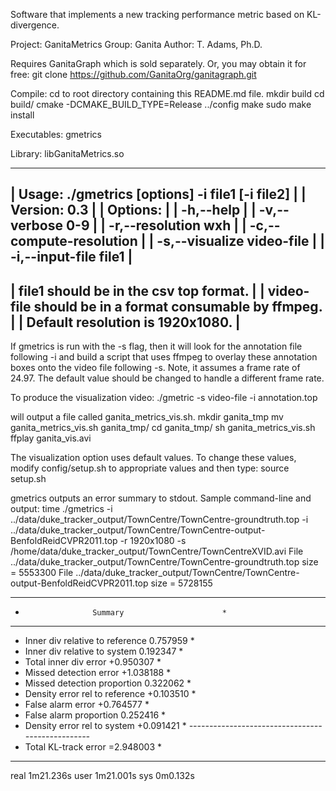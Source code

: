 Software that implements a new tracking performance metric based on KL-divergence. 

Project: GanitaMetrics Group: Ganita Author: T. Adams, Ph.D.

Requires GanitaGraph which is sold separately. Or, you may obtain it for free: git clone https://github.com/GanitaOrg/ganitagraph.git

Compile: cd to root directory containing this README.md file. 
mkdir build 
cd build/ 
cmake -DCMAKE_BUILD_TYPE=Release ../config 
make 
sudo make install

Executables: gmetrics

Library: libGanitaMetrics.so

----------------------------------------------------------
| Usage: ./gmetrics [options] -i file1 [-i file2]        |
| Version: 0.3                                           |
| Options:                                               |
| -h,--help                                              |
| -v,--verbose               0-9                         |
| -r,--resolution            wxh                         |
| -c,--compute-resolution                                |
| -s,--visualize             video-file                  |
| -i,--input-file            file1                       |
----------------------------------------------------------
| file1 should be in the csv top format.                 |
| video-file should be in a format consumable by ffmpeg. |
| Default resolution is 1920x1080.                       |
----------------------------------------------------------

If gmetrics is run with the -s flag, then it will look 
for the annotation file following -i and build a script 
that uses ffmpeg to overlay these annotation boxes 
onto the video file following -s. 
Note, it assumes a frame rate of 24.97. 
The default value should be changed to handle a different 
frame rate. 

To produce the visualization video:
./gmetric -s video-file -i annotation.top 

will output a file called ganita_metrics_vis.sh. 
mkdir ganita_tmp
mv ganita_metrics_vis.sh ganita_tmp/
cd ganita_tmp/
sh ganita_metrics_vis.sh
ffplay ganita_vis.avi

The visualization option uses default values. 
To change these values, modify config/setup.sh 
to appropriate values and then type:
source setup.sh

gmetrics outputs an error summary to stdout. 
Sample command-line and output:
time ./gmetrics -i ../data/duke_tracker_output/TownCentre/TownCentre-groundtruth.top -i ../data/duke_tracker_output/TownCentre/TownCentre-output-BenfoldReidCVPR2011.top -r 1920x1080 -s /home/data/duke_tracker_output/TownCentre/TownCentreXVID.avi
File ../data/duke_tracker_output/TownCentre/TownCentre-groundtruth.top size = 5553300
File ../data/duke_tracker_output/TownCentre/TownCentre-output-BenfoldReidCVPR2011.top size = 5728155
***************************************************
*                    Summary                      *
***************************************************
* Inner div relative to reference 	 0.757959 *
* Inner div relative to system    	 0.192347 *
* Total inner div error           	+0.950307 *
* Missed detection error          	+1.038188 *
* Missed detection proportion     	 0.322062 *
* Density error rel to reference  	+0.103510 *
* False alarm error               	+0.764577 *
* False alarm proportion          	 0.252416 *
* Density error rel to system     	+0.091421 *
*-------------------------------------------------*
* Total KL-track error            	=2.948003 *
***************************************************

real	1m21.236s
user	1m21.001s
sys	0m0.132s

